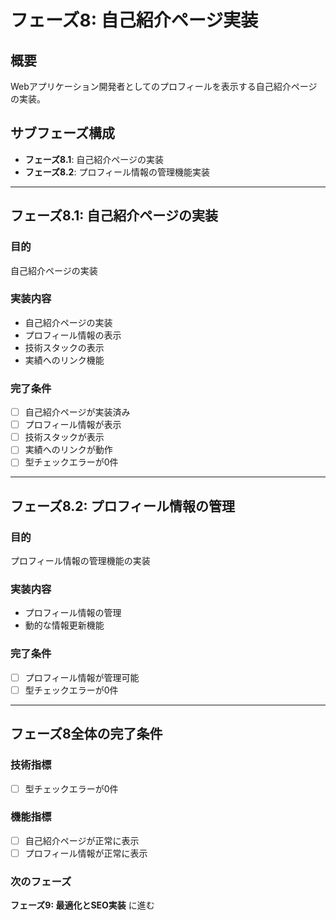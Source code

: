 # フェーズ8: 自己紹介ページ実装

## 概要
Webアプリケーション開発者としてのプロフィールを表示する自己紹介ページの実装。

## サブフェーズ構成
- **フェーズ8.1**: 自己紹介ページの実装
- **フェーズ8.2**: プロフィール情報の管理機能実装

---

## フェーズ8.1: 自己紹介ページの実装

### 目的
自己紹介ページの実装

### 実装内容
- 自己紹介ページの実装
- プロフィール情報の表示
- 技術スタックの表示
- 実績へのリンク機能

### 完了条件
- [ ] 自己紹介ページが実装済み
- [ ] プロフィール情報が表示
- [ ] 技術スタックが表示
- [ ] 実績へのリンクが動作
- [ ] 型チェックエラーが0件

---

## フェーズ8.2: プロフィール情報の管理

### 目的
プロフィール情報の管理機能の実装

### 実装内容
- プロフィール情報の管理
- 動的な情報更新機能

### 完了条件
- [ ] プロフィール情報が管理可能
- [ ] 型チェックエラーが0件

---

## フェーズ8全体の完了条件

### 技術指標
- [ ] 型チェックエラーが0件

### 機能指標
- [ ] 自己紹介ページが正常に表示
- [ ] プロフィール情報が正常に表示

### 次のフェーズ
**フェーズ9: 最適化とSEO実装** に進む

